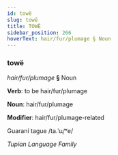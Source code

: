```yaml
---
id: towë
slug: towë
title: TOWË
sidebar_position: 266
hoverText: hair/fur/plumage § Noun
---
```


### towë

*hair/fur/plumage* **§** Noun

**Verb**: to be hair/fur/plumage

**Noun**: hair/fur/plumage

**Modifier**: hair/fur/plumage-related

Guaraní tague /ta.ˈɰʷe/

*Tupian Language Family*